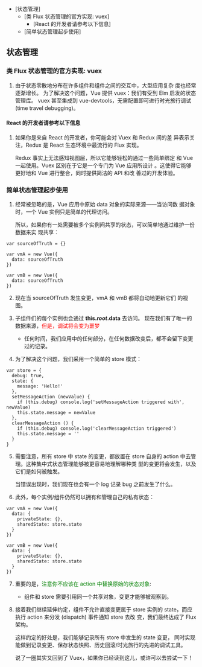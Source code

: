 
<!-- vim-markdown-toc GFM -->

* [状态管理]
	* [类 Flux 状态管理的官方实现: vuex]
		* [React 的开发者请参考以下信息]
	* [简单状态管理起步使用]

<!-- vim-markdown-toc -->
## 状态管理
### 类 Flux 状态管理的官方实现: vuex
1. 由于状态零散地分布在许多组件和组件之间的交互中，大型应用复杂
度也经常逐渐增长。
	为了解决这个问题，Vue 提供 vuex：我们有受到 Elm 启发的状态管理库。
vuex 甚至集成到 vue-devtools，无需配置即可进行时光旅行调试 
(time travel debugging)。

#### React 的开发者请参考以下信息
1. 如果你是来自 React 的开发者，你可能会对 Vuex 和 Redux 间的差
异表示关注，Redux 是 React 生态环境中最流行的 Flux 实现。

	Redux 事实上无法感知视图层，所以它能够轻松的通过一些简单绑定
和 Vue 一起使用。Vuex 区别在于它是一个专门为 Vue 应用所设计
。这使得它能够更好地和 Vue 进行整合，同时提供简洁的 API 和改
善过的开发体验。

### 简单状态管理起步使用
1. 经常被忽略的是，Vue 应用中原始 data 对象的实际来源——当访问数
据对象时，一个 Vue 实例只是简单的代理访问。

	所以，如果你有一处需要被多个实例间共享的状态，可以简单地通过维护一份数据来实
现共享：
```
var sourceOfTruth = {}

var vmA = new Vue({
  data: sourceOfTruth
})

var vmB = new Vue({
  data: sourceOfTruth
})
```

2. 现在当 sourceOfTruth 发生变更，vmA 和 vmB 都将自动地更新它们
的视图。

3. 子组件们的每个实例也会通过 **this.$root.$data** 去访问。
现在我们有了唯一的数据来源，<font color=red>但是，调试将会变为噩梦</font> 

	- 任何时间，我们应用中的任何部分，在任何数据改变后，都不会留下变更过的记录。

4. 为了解决这个问题，我们采用一个简单的 store 模式：
```
var store = {
  debug: true,
  state: {
    message: 'Hello!'
  },
  setMessageAction (newValue) {
    if (this.debug) console.log('setMessageAction triggered with', newValue)
    this.state.message = newValue
  },
  clearMessageAction () {
    if (this.debug) console.log('clearMessageAction triggered')
    this.state.message = ''
  }
}
```

5. 需要注意，所有 store 中 state 的变更，都放置在 store 自身的
action 中去管理。这种集中式状态管理能够被更容易地理解哪种类
型的变更将会发生，以及它们是如何被触发。

	当错误出现时，我们现在也会有一个 log 记录 bug 之前发生了什么。

6. 此外，每个实例/组件仍然可以拥有和管理自己的私有状态：

```
var vmA = new Vue({
  data: {
    privateState: {},
    sharedState: store.state
  }
})

var vmB = new Vue({
  data: {
    privateState: {},
    sharedState: store.state
  }
})
```

7. 重要的是，<font color=green>注意你不应该在 action 中替换原始的状态对象</font>:
	- 组件和 store 需要引用同一个共享对象，变更才能够被观察到。

8. 接着我们继续延伸约定，组件不允许直接变更属于 store 实例的
state，而应执行 action 来分发 (dispatch) 事件通知 store 去改
变，我们最终达成了 Flux 架构。

	这样约定的好处是，我们能够记录所有 store 中发生的 state 变更，
同时实现能做到记录变更、保存状态快照、历史回滚/时光旅行的先进的调试工具。

	说了一圈其实又回到了 Vuex，如果你已经读到这儿，或许可以去尝试一下！
